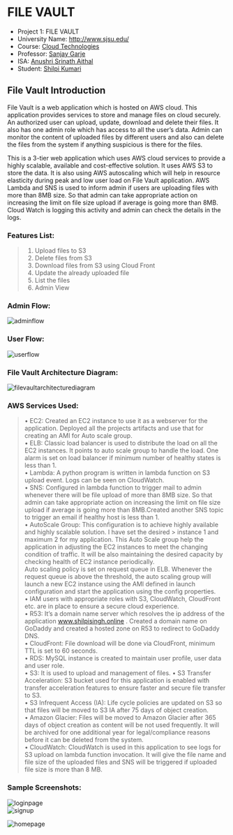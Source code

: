 # FILE VAULT

- Project 1: FILE VAULT<br>
- University Name: http://www.sjsu.edu/<br>
- Course: [Cloud Technologies](http://info.sjsu.edu/web-dbgen/catalog/courses/CMPE281.html)<br>
- Professor: [Sanjay Garje](https://www.linkedin.com/in/sanjaygarje/)<br>
- ISA: [Anushri Srinath Aithal](https://www.linkedin.com/in/anushri-aithal/)<br>
- Student: [Shilpi Kumari](www.linkedin.com/in/shilpi-kumari-58764a64)

## File Vault Introduction<br>
File Vault is a web application which is hosted on AWS cloud. This application provides services to store and manage files on cloud securely. An authorized user can upload, update, download and delete their files. It also has one admin role which has access to all the user’s data. Admin can monitor the content of uploaded files by different users and also can delete the files from the system if anything suspicious is there for the files.

This is a 3-tier web application which uses AWS cloud services to provide a highly scalable, available and cost-effective solution. It uses AWS S3 to store the data. It is also using AWS autoscaling which will help in resource elasticity during peak and low user load on File Vault application. AWS Lambda and SNS is used to inform admin if users are uploading files with more than 8MB size. So that admin can take appropriate action on increasing the limit on file size upload if average is going more than 8MB. Cloud Watch is logging this activity and admin can check the details in the logs.

### Features List:
> 1.	Upload files to S3 
> 2.	Delete files from S3
> 3.	Download files from S3 using Cloud Front
> 4.	Update the already uploaded file
> 5.	List the files
> 6.  Admin View

 ### Admin Flow:

![adminflow](https://user-images.githubusercontent.com/42687329/47689578-ae97b780-dba7-11e8-92f1-6e7b26dacf3b.png)

### User Flow:

![userflow](https://user-images.githubusercontent.com/42687329/47689583-b0fa1180-dba7-11e8-8079-b8d55e5cbe34.png)

### File Vault Architecture Diagram:

![filevaultarchitecturediagram](https://user-images.githubusercontent.com/42687329/47689363-e0f4e500-dba6-11e8-945a-61190c5e37ad.png)

### AWS Services Used:

> •	EC2: Created an EC2 instance to use it as a webserver for the application. Deployed all the projects artifacts and use that for creating an AMI for Auto scale group.<br>
> •	ELB: Classic load balancer is used to distribute the load on all the EC2 instances. It points to auto scale group to handle the load. One alarm is set on load balancer if minimum number of healthy states is less than 1.<br>
> •	Lambda: A python program is written in lambda function on S3 upload event. Logs can be seen on CloudWatch.<br>
> •	SNS: Configured in lambda function to trigger mail to admin whenever there will be file upload of more than 8MB size. So that admin can take appropriate action on increasing the limit on file size upload if average is going more than 8MB.Created another SNS topic to trigger an email if healthy host is less than 1.<br>
> •	AutoScale Group: This configuration is to achieve highly available and highly scalable solution. I have set the desired > instance 1 and maximum 2 for my application. This Auto Scale group help the application in adjusting the EC2 instances to meet the changing condition of traffic. It will be also maintaining the desired capacity by checking health of EC2 instance periodically.<br>
> Auto scaling policy is set on request queue in ELB. Whenever the request queue is above the threshold, the auto scaling group will launch a new EC2 instance using the AMI defined in launch configuration and start the application using the config properties.<br>
> •	IAM users with appropriate roles with S3, CloudWatch, CloudFront etc. are in place to ensure a secure cloud experience.<br>
> •	R53: It’s a domain name server which resolves the ip address of the application www.shilpisingh.online . Created a domain name on GoDaddy and created a hosted zone on R53 to redirect to GoDaddy DNS.<br>
> •	CloudFront: File download will be done via CloudFront, minimum TTL is set to 60 seconds.<br>
> •	RDS: MySQL instance is created to maintain user profile, user data and user role.<br>
> •	S3: It is used to upload and management of files.
> •	S3 Transfer Acceleration: S3 bucket used for this application is enabled with transfer acceleration features to ensure faster and secure file transfer to S3.<br>
> •	S3 Infrequent Access (IA): Life cycle policies are updated on S3 so that files will be moved to S3 IA after 75 days of object creation.<br>
> •	Amazon Glacier: Files will be moved to Amazon Glacier after 365 days of object creation as content will be not used frequently. It will be archived for one additional year for legal/compliance reasons before it can be deleted from the system.<br>
> •	CloudWatch: CloudWatch is used in this application to see logs for S3 upload on lambda function invocation. It will give the file name and file size of the uploaded files and SNS will be triggered if uploaded file size is more than 8 MB.<br>

### Sample Screenshots:

![loginpage](https://user-images.githubusercontent.com/42687329/47689757-7fce1100-dba8-11e8-9ee9-c04435ac7394.png)
<br>
![signup](https://user-images.githubusercontent.com/42687329/47689702-367dc180-dba8-11e8-9f23-b89847d7e775.png)

![homepage](https://user-images.githubusercontent.com/42687329/47689785-a5f3b100-dba8-11e8-828e-2b14de87f088.png)


